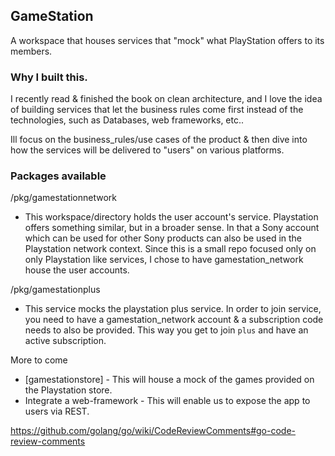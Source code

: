 ## GameStation

A workspace that houses services that "mock" what PlayStation offers to its members.

### Why I built this.

I recently read & finished the book on clean architecture, and I love the idea of building services that let the business rules come first instead of the technologies, such as Databases, web frameworks, etc..

Ill focus on the business_rules/use cases of the product & then dive into how the services will be delivered to "users" on various platforms.

### Packages available

/pkg/gamestationnetwork

- This workspace/directory holds the user account's service. Playstation offers something similar, but in a broader sense. In that a Sony account which can be used for other Sony products can also be used in the Playstation network context. Since this is a small repo focused only on only Playstation like services, I chose to have gamestation_network house the user accounts.

/pkg/gamestationplus

- This service mocks the playstation plus service. In order to join service, you need to have a gamestation_network account & a subscription code needs to also be provided. This way you get to join `plus` and have an active subscription.

More to come

- [gamestationstore] - This will house a mock of the games provided on the Playstation store.
- Integrate a web-framework - This will enable us to expose the app to users via REST.

https://github.com/golang/go/wiki/CodeReviewComments#go-code-review-comments
